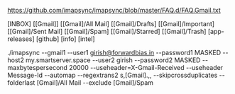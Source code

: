 https://github.com/imapsync/imapsync/blob/master/FAQ.d/FAQ.Gmail.txt

[INBOX]
[[Gmail]]
[[Gmail]/All Mail]
[[Gmail]/Drafts]
[[Gmail]/Important]
[[Gmail]/Sent Mail]
[[Gmail]/Spam]
[[Gmail]/Starred]
[[Gmail]/Trash]
[app-releases]
[github]
[info]
[intel]

./imapsync --gmail1 --user1 girish@forwardbias.in --password1 MASKED --host2 my.smartserver.space --user2 girish --password2 MASKED --maxbytespersecond 20000 --useheader=X-Gmail-Received --useheader Message-Id --automap --regextrans2 s,\[Gmail\].,, --skipcrossduplicates   --folderlast [Gmail]/All Mail --exclude [Gmail]/Spam

